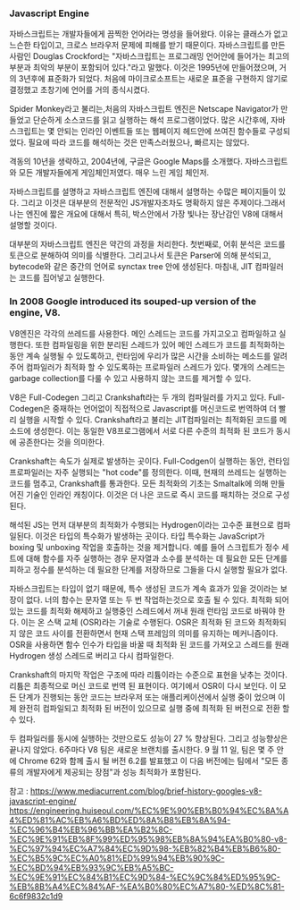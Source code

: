 ### Javascript Engine

자바스크립트는 개발자들에게 끔찍한 언어라는 명성을 들어왔다. 이유는 클래스가 없고 느슨한 타입이고, 크로스 브라우저 문제에 피해를 받기 때문이다. 자바스크립트를 만든 사람인 Douglas Crockford는 "자바스크립트는 프로그래밍 언어안에 들어가는 최고의 부분과 최악의 부분이 포함되어 있다."라고 말했다. 이것은 1995년에 만들어졌으며, 거의 3년후에 표준화가 되었다. 처음에 마이크로소프트는 새로운 표준을 구현하지 않기로 결정했고 초창기에 언어를 거의 종식시켰다.

Spider Monkey라고 불리는,처음의 자바스크립트 엔진은 Netscape Navigator가 만들었고 단순하게 소스코드를 읽고 실행하는 해석 프로그램이었다. 많은 시간후에, 자바스크립트는 몇 안되는 인라인 이벤트들 또는 웹페이지 헤드안에 쓰여진 함수들로 구성되었다. 필요에 따라 코드를 해석하는 것은 만족스러웠으나, 빠르지는 않았다.

격동의 10년을 생략하고, 2004년에, 구글은 Google Maps를 소개했다. 자바스크립트와 모든 개발자들에게 게임체인저였다. 매우 느린 게임 체인저.  

자바스크립트를 설명하고 자바스크립트 엔진에 대해서 설명하는 수많은 페이지들이 있다. 그리고 이것은 대부분의 전문적인 JS개발자조차도 명확하지 않은 주제이다.그래서  나는 엔진에 짧은 개요에 대해서 특히, 박스안에서 가장 빛나는 장난감인 V8에 대해서 설명할 것이다.

대부분의 자바스크립트 엔진은 약간의 과정을 처리한다. 첫번째로, 어휘 분석은 코드를 토큰으로 분해하여 의미를 식별한다. 그리고나서 토큰은 Parser에 의해 분석되고,  bytecode와 같은 중간의 언어로 synctax tree 안에 생성된다. 마침내, JIT 컴파일러는 코드를 집어넣고 실행한다.

### In 2008 Google introduced its souped-up version of the engine, V8.

V8엔진은 각각의 쓰레드를 사용한다. 메인 스레드는 코드를 가지고오고 컴파일하고 실행한다. 또한 컴파일링을 위한 분리된 스레드가 있어 메인 스레드가 코드를 최적화하는 동안 계속 실행될 수 있도록하고, 런타임에 우리가 많은 시간을 소비하는 메소드를 알려주어 컴파일러가 최적화 할 수 있도록하는 프로파일러 스레드가 있다. 몇개의 스레드는 garbage collection를 다룰 수 있고 사용하지 않는 코드를 제거할 수 있다.

V8은 Full-Codegen 그리고 Crankshaft라는 두 개의 컴파일러를 가지고 있다. Full-Codegen은 중재하는 언어없이 직접적으로 Javascript를 머신코드로 번역하여 더 빨리 실행을 시작할 수 있다. Crankshaft라고 불리는 JIT컴파일러는 최적화된 코드를 메소드에 생성한다. 이는 동일한 V8프로그램에서 서로 다른 수준의 최적화 된 코드가 동시에 공존한다는 것을 의미한다.

Crankshaft는 속도가 실제로 발생하는 곳이다. Full-Codgen이 실행하는 동안, 런타임 프로파일러는 자주 실행되는 "hot code"를 정의한다. 이때, 현재의 쓰레드는 실행하는 코드를 멈추고, Crankshaft를 통과한다. 모든 최적화의 기초는 Smaltalk에 의해 만들어진 기술인 인라인 캐칭이다. 이것은 더 나은 코드로 즉시 코드를 패치하는 것으로 구성된다.

해석된 JS는 먼저 대부분의 최적화가 수행되는 Hydrogen이라는 고수준 표현으로 컴파일된다. 이것은 타입의 특수화가 발생하는 곳이다. 타입 특수화는 JavaScript가 boxing 및 unboxing 작업을 호출하는 것을 제거합니다. 예를 들어 스크립트가 정수 세트에 대해 함수를 자주 실행하는 경우 문자열과 소수를 분석하는 데 필요한 모든 단계를 피하고 정수를 분석하는 데 필요한 단계를 저장하므로 그들을 다시 실행할 필요가 없다.

자바스크립트는 타입이 없기 때문에, 특수 생성된 코드가 계속 효과가 있을 것이라는 보장이 없다. 너의 함수는 문자열 또는 두 번 작업하는것으로 호출 될 수 있다. 최적화 되어 있는 코드를 최적화 해제하고 실행중인 스레드에서 꺼내 원래 런타임 코드로 바꿔야 한다. 이는 온 스택 교체 (OSR)라는 기술로 수행된다. OSR은 최적화 된 코드와 최적화되지 않은 코드 사이를 전환하면서 현재 스택 프레임의 의미를 유지하는 메커니즘이다. OSR을 사용하면 함수 인수가 타입을 바꿀 때 최적화 된 코드를 가져오고 스레드를 원래 Hydrogen 생성 스레드로 버리고 다시 컴파일한다.

Crankshaft의 마지막 작업은 구조에 따라 리튬이라는 수준으로 표현을 낮추는 것이다. 리튬은 최종적으로 머신 코드로 번역 된 표현이다. 여기에서 OSR이 다시 보인다. 이 모든 단계가 진행되는 동안 코드는 브라우저 또는 애플리케이션에서 실행 중이 었으며 이제 완전히 컴파일되고 최적화 된 버전이 있으므로 실행 중에 최적화 된 버전으로 전환 할 수 있다.

두 컴파일러를 동시에 실행하는 것만으로도 성능이 27 % 향상된다. 그리고 성능향상은 끝나지 않았다. 6주마다 V8 팀은 새로운 브랜치를 출시한다. 9 월 11 일, 팀은 몇 주 안에 Chrome 62와 함께 출시 될 버전 6.2를 발표했고 이 다음 버전에는 팀에서 "모든 종류의 개발자에게 제공되는 장점"과 성능 최적화가 포함된다.

참고 : <a href="https://www.mediacurrent.com/blog/brief-history-googles-v8-javascript-engine/">https://www.mediacurrent.com/blog/brief-history-googles-v8-javascript-engine/</a>
<a href="https://engineering.huiseoul.com/%EC%9E%90%EB%B0%94%EC%8A%A4%ED%81%AC%EB%A6%BD%ED%8A%B8%EB%8A%94-%EC%96%B4%EB%96%BB%EA%B2%8C-%EC%9E%91%EB%8F%99%ED%95%98%EB%8A%94%EA%B0%80-v8-%EC%97%94%EC%A7%84%EC%9D%98-%EB%82%B4%EB%B6%80-%EC%B5%9C%EC%A0%81%ED%99%94%EB%90%9C-%EC%BD%94%EB%93%9C%EB%A5%BC-%EC%9E%91%EC%84%B1%EC%9D%84-%EC%9C%84%ED%95%9C-%EB%8B%A4%EC%84%AF-%EA%B0%80%EC%A7%80-%ED%8C%81-6c6f9832c1d9">https://engineering.huiseoul.com/%EC%9E%90%EB%B0%94%EC%8A%A4%ED%81%AC%EB%A6%BD%ED%8A%B8%EB%8A%94-%EC%96%B4%EB%96%BB%EA%B2%8C-%EC%9E%91%EB%8F%99%ED%95%98%EB%8A%94%EA%B0%80-v8-%EC%97%94%EC%A7%84%EC%9D%98-%EB%82%B4%EB%B6%80-%EC%B5%9C%EC%A0%81%ED%99%94%EB%90%9C-%EC%BD%94%EB%93%9C%EB%A5%BC-%EC%9E%91%EC%84%B1%EC%9D%84-%EC%9C%84%ED%95%9C-%EB%8B%A4%EC%84%AF-%EA%B0%80%EC%A7%80-%ED%8C%81-6c6f9832c1d9</a>
